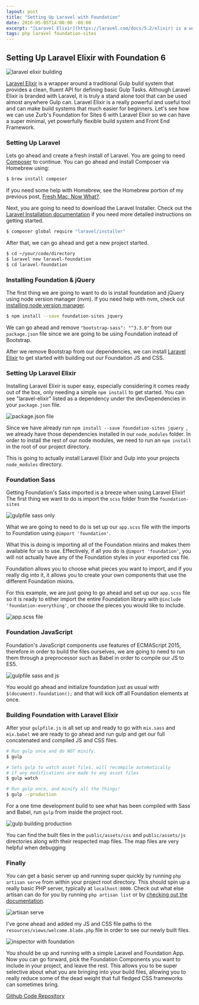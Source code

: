 ```yaml
---
layout: post
title: "Setting Up Laravel with Foundation"
date: 2016-05-05T14:00:00 -08:00
excerpt: "[Laravel Elixir](https://laravel.com/docs/5.2/elixir) is a wrapper around a traditional Gulp build system that provides a clean, fluent API for defining basic Gulp Tasks. Although Laravel Elixir is branded with Laravel, it is truly a stand alone tool that can be used almost anywhere Gulp can. Laravel Elixir is a really powerful and useful tool and can make build systems that much easier for beginners. Let's see how we can use Zurb's Foundation for Sites 6 with Laravel Elixir so we can have a super minimal, yet powerfully flexible build system and Front End Framework."
tags: php laravel foundation-sites
---
```


## Setting Up Laravel Elixir with Foundation 6

![laravel elixir building](/assets/posts/2016/05/2015-05-05-cover-photo.png)

[Laravel Elixir](https://laravel.com/docs/5.2/elixir) is a wrapper around a traditional Gulp build system that provides a clean, fluent API for defining basic Gulp Tasks. Although Laravel Elixir is branded with Laravel, it is truly a stand alone tool that can be used almost anywhere Gulp can. Laravel Elixir is a really powerful and useful tool and can make build systems that much easier for beginners. Let's see how we can use Zurb's Foundation for Sites 6 with Laravel Elixir so we can have a super minimal, yet powerfully flexible build system and Front End Framework.

### Setting Up Laravel

Lets go ahead and create a fresh install of Laravel. You are going to need [Composer](https://getcomposer.org/) to continue. You can go ahead and install Composer via Homebrew using:

```bash
$ brew install composer
```

If you need some help with Homebrew, see the Homebrew portion of my previous post, [Fresh Mac, Now What?](http://blog.eventfarm.com/developers/fresh-mac-now-what-brew-install-everything#homebrew).

Next, you are going to need to download the Laravel Installer. Check out the [Laravel Installation documentation](https://laravel.com/docs/5.2) if you need more detailed instructions on getting started.

```bash
$ composer global require "laravel/installer"
```

After that, we can go ahead and get a new project started.

```bash
$ cd ~/your/code/directory
$ laravel new laravel-foundation
$ cd laravel-foundation

```


### Installing Foundation & jQuery

The first thing we are going to want to do is install foundation and jQuery using node version manager (nvm). If you need help with nvm, check out [installing node version manager](http://blog.eventfarm.com/developers/fresh-mac-now-what-brew-install-everything#node-version-manager-nvm).

```bash
$ npm install --save foundation-sites jquery
```

We can go ahead and remove `"bootstrap-sass": "^3.3.0"` from our `package.json` file since we are going to be using Foundation instead of Bootstrap.

After we remove Bootstrap from our dependencies, we can install [Laravel Elixir](https://laravel.com/docs/5.2/elixir) to get started with building out our Foundation JS and CSS.

### Setting Up Laravel Elixir

Installing Laravel Elixir is super easy, especially considering it comes ready out of the box, only needing a simple `npm install` to get started. You can see "laravel-elixir" listed as a dependency under the devDependencies in your `package.json` file.

![package.json file](/assets/posts/2016/05/2016-05-05-setting-up-laravel-with-foundation-02.png)

Since we have already run `npm install --save foundation-sites jquery `, we already have those dependencies installed in our `node_modules` folder. In order to install the rest of our node modules, we need to run an `npm install` in the root of our project directory.

This is going to actually install Laravel Elixir and Gulp into your projects `node_modules` directory.

### Foundation Sass

Getting Foundation's Sass imported is a breeze when using Laravel Elixir! The first thing we want to do is import the `scss` folder from the `foundation-sites`

![gulpfile sass only](/assets/posts/2016/05/2016-05-05-setting-up-laravel-with-foundation-03.png)

What we are going to need to do is set up our `app.scss` file with the imports to Foundation using `@import 'foundation'`.

What this is doing is importing all of the Foundation mixins and makes them available for us to use. Effectively, if all you do is `@import 'foundation'`, you will not actually have any of the Foundation styles in your exported css file.

Foundation allows you to choose what pieces you want to import, and if you really dig into it, it allows you to create your own components that use the different Foundation mixins.

For this example, we are just going to go ahead and set up our `app.scss` file so it is ready to either import the entire Foundation library with `@include 'foundation-everything'`, or choose the pieces you would like to include.

![app.scss file](/assets/posts/2016/05/2016-05-05-setting-up-laravel-with-foundation-04.png)

### Foundation JavaScript

Foundation's JavaScript components use features of ECMAScript 2015, therefore in order to build the files ourselves, we are going to need to run them through a preprocessor such as Babel in order to compile our JS to ES5.

![gulpfile sass and js](/assets/posts/2016/05/2016-05-05-setting-up-laravel-with-foundation-05.png)

You would go ahead and initialize foundation just as usual with `$(document).foundation();` and that will kick off all Foundation elements at once.

### Building Foundation with Laravel Elixir

After your `gulpfile.js` is all set up and ready to go with `mix.sass` and `mix.babel` we are ready to go ahead and run gulp and get our full concatenated and compiled JS and CSS files.

```bash
# Run gulp once and do NOT minify.
$ gulp

# Sets gulp to watch asset files, will recompile automatically
# if any modifications are made to any asset files
$ gulp watch

# Run gulp once, and minify all the things!
$ gulp --production
```

For a one time development build to see what has been compiled with Sass and Babel, run `gulp` from inside the project root.

![gulp building production](/assets/posts/2016/05/2016-05-05-setting-up-laravel-with-foundation-06.png)

You can find the built files in the `public/assets/css` and `public/assets/js` directories along with their respected map files. The map files are very helpful when debugging

### Finally

You can get a basic server up and running super quickly by running `php artisan serve` from within your project root directory. This should spin up a really basic PHP server, typically at `localhost:8000`.  Check out what else artisan can do for you by running `php artisan list` or by [checking out the documentation](https://laravel.com/docs/5.2/artisan).

![artisan serve](/assets/posts/2016/05/2016-05-05-setting-up-laravel-with-foundation-07.png)

I've gone ahead and added my JS and CSS file paths to the `resources/views/welcome.blade.php` file in order to see our newly built files.

![inspector with foundation](/assets/posts/2016/05/2016-05-05-setting-up-laravel-with-foundation-08.png)

You should be up and running with a simple Laravel and Foundation App. Now you can go forward, pick the Foundation Components you want to include in your project, and leave the rest. This allows you to be super selective about what you are bringing into your build files, allowing you to really reduce some of the dead weight that full fledged CSS frameworks can sometimes bring.

[Github Code Repository](https://github.com/jasonraimondi/laravel-5-foundation-6)
